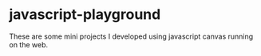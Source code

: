 # javascript-playground
These are some mini projects I developed using javascript canvas running on the web.
